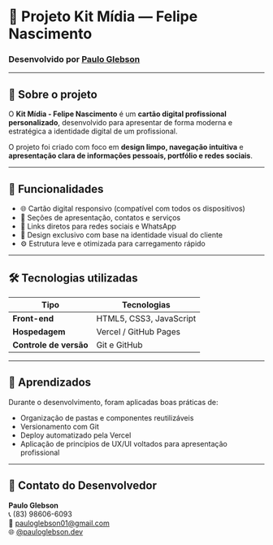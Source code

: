 # 📱 Projeto Kit Mídia — Felipe Nascimento

### Desenvolvido por [Paulo Glebson](https://github.com/PauloGlebson01)

---

## 🧩 Sobre o projeto

O **Kit Mídia - Felipe Nascimento** é um **cartão digital profissional personalizado**, desenvolvido para apresentar de forma moderna e estratégica a identidade digital de um profissional.

O projeto foi criado com foco em **design limpo, navegação intuitiva** e **apresentação clara de informações pessoais, portfólio e redes sociais**.

---

## 🚀 Funcionalidades

- 🌐 Cartão digital responsivo (compatível com todos os dispositivos)
- 💼 Seções de apresentação, contatos e serviços
- 🔗 Links diretos para redes sociais e WhatsApp
- 🎨 Design exclusivo com base na identidade visual do cliente
- ⚙️ Estrutura leve e otimizada para carregamento rápido

---

## 🛠️ Tecnologias utilizadas

| Tipo | Tecnologias |
|------|--------------|
| **Front-end** | HTML5, CSS3, JavaScript |
| **Hospedagem** | Vercel / GitHub Pages |
| **Controle de versão** | Git e GitHub |

---

## 🧠 Aprendizados

Durante o desenvolvimento, foram aplicadas boas práticas de:
- Organização de pastas e componentes reutilizáveis  
- Versionamento com Git  
- Deploy automatizado pela Vercel  
- Aplicação de princípios de UX/UI voltados para apresentação profissional  

---

## 💬 Contato do Desenvolvedor

**Paulo Glebson**  
📞 (83) 98606-6093  
📧 [pauloglebson01@gmail.com](mailto:pauloglebson01@gmail.com)  
🌐 [@pauloglebson.dev](https://www.instagram.com/pauloglebson.dev)


